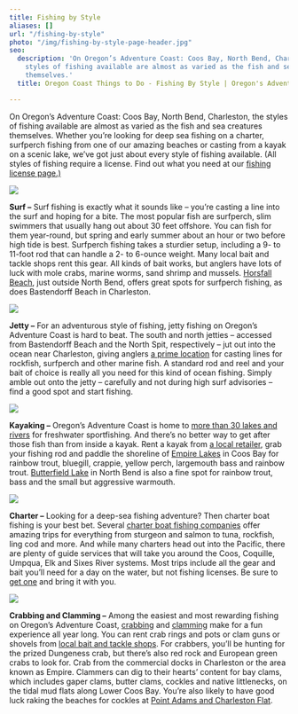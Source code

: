 ```yaml
---
title: Fishing by Style
aliases: []
url: "/fishing-by-style"
photo: "/img/fishing-by-style-page-header.jpg"
seo:
  description: 'On Oregon’s Adventure Coast: Coos Bay, North Bend, Charleston, the
    styles of fishing available are almost as varied as the fish and sea creatures
    themselves.'
  title: Oregon Coast Things to Do - Fishing By Style | Oregon's Adventure Coast

---
```

On Oregon’s Adventure Coast: Coos Bay, North Bend, Charleston, the styles of fishing available are almost as varied as the fish and sea creatures themselves. Whether you’re looking for deep sea fishing on a charter, surfperch fishing from one of our amazing beaches or casting from a kayak on a scenic lake, we’ve got just about every style of fishing available. (All styles of fishing require a license. Find out what you need at our [fishing license page.)](https://www.oregonsadventurecoast.com/fishing-license-requirements/)

![](/img/fbs-surf-fishing-695-125.jpg)

**Surf –** Surf fishing is exactly what it sounds like – you’re casting a line into the surf and hoping for a bite. The most popular fish are surfperch, slim swimmers that usually hang out about 30 feet offshore. You can fish for them year-round, but spring and early summer about an hour or two before high tide is best. Surfperch fishing takes a sturdier setup, including a 9- to 11-foot rod that can handle a 2- to 6-ounce weight. Many local bait and tackle shops rent this gear. All kinds of bait works, but anglers have lots of luck with mole crabs, marine worms, sand shrimp and mussels. [Horsfall Beach](mailto:https://www.oregonsadventurecoast.com/undeveloped-beaches/), just outside North Bend, offers great spots for surfperch fishing, as does Bastendorff Beach in Charleston.

![](/img/fbs-jetty-fishing-695x125.jpg)

**Jetty –** For an adventurous style of fishing, jetty fishing on Oregon’s Adventure Coast is hard to beat. The south and north jetties – accessed from Bastendorff Beach and the North Spit, respectively – jut out into the ocean near Charleston, giving anglers [a prime location](mailto:https://www.oregonsadventurecoast.com/blog/eight-things-you-need-to-know-to-plan-your-oregon-coast-fishing-adventure/) for casting lines for rockfish, surfperch and other marine fish. A standard rod and reel and your bait of choice is really all you need for this kind of ocean fishing. Simply amble out onto the jetty – carefully and not during high surf advisories – find a good spot and start fishing.

![](/img/fsb-kayak-fishing-695x125.jpg)

**Kayaking –** Oregon’s Adventure Coast is home to [more than 30 lakes and rivers](https://www.oregonsadventurecoast.com/tripideas/fresh-water-fishing-options-by-body-of-water) for freshwater sportfishing. And there’s no better way to get after those fish than from inside a kayak. Rent a kayak from [a local retailer](https://www.oregonsadventurecoast.com/equipment-rent-and-buy/), grab your fishing rod and paddle the shoreline of [Empire Lakes](https://www.oregonsadventurecoast.com/blog/eight-things-you-need-to-know-to-plan-your-oregon-coast-fishing-adventure/) in Coos Bay for rainbow trout, bluegill, crappie, yellow perch, largemouth bass and rainbow trout. [Butterfield Lake](https://www.oregonsadventurecoast.com/blog/eight-things-you-need-to-know-to-plan-your-oregon-coast-fishing-adventure/) in North Bend is also a fine spot for rainbow trout, bass and the small but aggressive warmouth.

![](/img/fsb-charter-fishing-695x125.jpg)

**Charter –** Looking for a deep-sea fishing adventure? Then charter boat fishing is your best bet. Several [charter boat fishing companies](https://www.oregonsadventurecoast.com/tour-guides-and-charters/?utm_source=adventure-february-2021&utm_medium=mailchimp&utm_campaign=cbnb-newsletter) offer amazing trips for everything from sturgeon and salmon to tuna, rockfish, ling cod and more. And while many charters head out into the Pacific, there are plenty of guide services that will take you around the Coos, Coquille, Umpqua, Elk and Sixes River systems. Most trips include all the gear and bait you’ll need for a day on the water, but not fishing licenses. Be sure to [get one](https://www.oregonsadventurecoast.com/fishing-license-requirements/) and bring it with you.

![](/img/fbs-crabbing-clamming-695x125.jpg)

**Crabbing and Clamming –** Among the easiest and most rewarding fishing on Oregon’s Adventure Coast, [crabbing](https://www.oregonsadventurecoast.com/crabbing-clamming/) and [clamming](https://www.oregonsadventurecoast.com/clamming/) make for a fun experience all year long. You can rent crab rings and pots or clam guns or shovels from [local bait and tackle shops](https://www.oregonsadventurecoast.com/equipment-rent-and-buy/). For crabbers, you’ll be hunting for the prized Dungeness crab, but there’s also red rock and European green crabs to look for. Crab from the commercial docks in Charleston or the area known as Empire. Clammers can dig to their hearts’ content for bay clams, which includes gaper clams, butter clams, cockles and native littlenecks, on the tidal mud flats along Lower Coos Bay. You’re also likely to have good luck raking the beaches for cockles at [Point Adams and Charleston Flat](https://myodfw.com/articles/where-crab-clam-coos-bay).